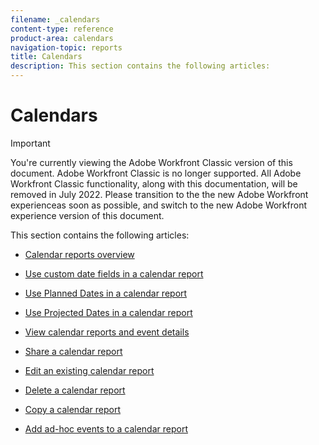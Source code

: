```yaml
---
filename: _calendars
content-type: reference
product-area: calendars
navigation-topic: reports
title: Calendars
description: This section contains the following articles:
---
```


# Calendars

>[!IMPORTANT]
>
>You're currently viewing the Adobe Workfront Classic version of this document. Adobe Workfront Classic is no longer supported. All Adobe Workfront Classic functionality, along with this documentation, will be removed in July 2022. Please transition to the the new Adobe Workfront experienceas soon as possible, and switch to the new Adobe Workfront experience version of this document.

This section contains the following articles:

* [Calendar reports overview](../../../reports-and-dashboards/reports/calendars/calendar-reports-overview.md) 
* [Use custom date fields in a calendar report](../../../reports-and-dashboards/reports/calendars/use-custom-dates.md) 
* [Use Planned Dates in a calendar report](../../../reports-and-dashboards/reports/calendars/use-planned-dates.md) 
* [Use Projected Dates in a calendar report](../../../reports-and-dashboards/reports/calendars/use-projected-dates.md) 
* [View calendar reports and event details](../../../reports-and-dashboards/reports/calendars/view-calendar-reports-and-event-details.md) 
* [Share a calendar report](../../../reports-and-dashboards/reports/calendars/share-a-calendar-report.md) 
* [Edit an existing calendar report](../../../reports-and-dashboards/reports/calendars/edit-an-existing-calendar-report.md) 
* [Delete a calendar report](../../../reports-and-dashboards/reports/calendars/delete-a-calendar-report.md) 
* [Copy a calendar report](../../../reports-and-dashboards/reports/calendars/copy-a-calendar-report.md) 
* [Add ad-hoc events to a calendar report](../../../reports-and-dashboards/reports/calendars/add-ad-hoc-events.md)

  <!--
  <li data-mc-conditions="QuicksilverOrClassic.Classic,QuicksilverOrClassic.Draft mode"><a href="https://one.workfront.com/s/learningpath2/workfront-reporting-20Y0z000000blhLEAQ" target="_blank">Learning Path for reports and dashboards</a> (Drafted because the link doesn't work anymore)</li>
  -->

